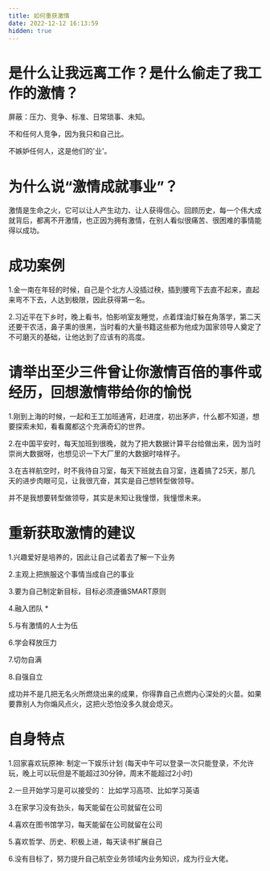 ```yaml
---
title: 如何重获激情
date: 2022-12-12 16:13:59
hidden: true
---
```




# 是什么让我远离工作？是什么偷走了我工作的激情？

屏蔽：压力、竞争、标准、日常琐事、未知。

不和任何人竞争，因为我只和自己比。

不嫉妒任何人，这是他们的'业'。



# 为什么说“激情成就事业”？

激情是生命之火，它可以让人产生动力、让人获得信心。回顾历史，每一个伟大成就背后，都离不开激情，也正因为拥有激情，在别人看似很痛苦、很困难的事情能得以成功。



# 成功案例

1.金一南在年轻的时候，自己是个北方人没插过秧，插到腰弯下去直不起来，直起来弯不下去，人达到极限，因此获得第一名。

2.习近平在下乡时，晚上看书，怕影响室友睡觉，点着煤油灯躲在角落学，第二天还要干农活，鼻子熏的很黑，当时看的大量书籍这些都为他成为国家领导人奠定了不可磨灭的基础，让他达到了应该有的高度。



# 请举出至少三件曾让你激情百倍的事件或经历，回想激情带给你的愉悦

1.刚到上海的时候，一起和王工加班通宵，赶进度，初出茅庐，什么都不知道，想要探索未知，看看魔都这个充满奇幻的世界。

2.在中国平安时，每天加班到很晚，就为了把大数据计算平台给做出来，因为当时崇尚大数据呀，也想见识一下大厂里的大数据时啥样子。

3.在吉祥航空时，时不我待自习室，每天下班就去自习室，连着搞了25天，那几天的进步肉眼可见，让我很亢奋，其实是自己想转型做领导。

并不是我想要转型做领导，其实是未知让我憧憬，我憧憬未来。



# 重新获取激情的建议

1.兴趣爱好是培养的，因此让自己试着去了解一下业务

2.主观上把旅服这个事情当成自己的事业

3.要为自己制定新目标，目标必须遵循SMART原则

4.融入团队 *

5.与有激情的人士为伍

6.学会释放压力

7.切勿自满

8.自强自立

成功并不是几把无名火所燃烧出来的成果，你得靠自己点燃内心深处的火苗。如果要靠别人为你煽风点火，这把火恐怕没多久就会熄灭。



# 自身特点

1.回家喜欢玩原神: 制定一下娱乐计划 (每天中午可以登录一次只能登录，不允许玩，晚上可以玩但是不能超过30分钟，周末不能超过2小时)

2.一旦开始学习是可以接受的： 比如学习高项、比如学习英语

3.在家学习没有劲头，每天能留在公司就留在公司

4.喜欢在图书馆学习，每天能留在公司就留在公司

5.喜欢哲学、历史、积极上进，每天读书扩展自己

6.没有目标了，努力提升自己航空业务领域内业务知识，成为行业大佬。
